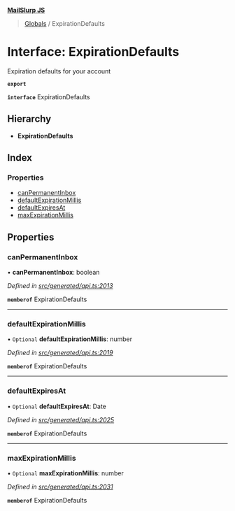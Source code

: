 **[MailSlurp JS](../README.md)**

> [Globals](../README.md) / ExpirationDefaults

# Interface: ExpirationDefaults

Expiration defaults for your account

**`export`** 

**`interface`** ExpirationDefaults

## Hierarchy

* **ExpirationDefaults**

## Index

### Properties

* [canPermanentInbox](expirationdefaults.md#canpermanentinbox)
* [defaultExpirationMillis](expirationdefaults.md#defaultexpirationmillis)
* [defaultExpiresAt](expirationdefaults.md#defaultexpiresat)
* [maxExpirationMillis](expirationdefaults.md#maxexpirationmillis)

## Properties

### canPermanentInbox

•  **canPermanentInbox**: boolean

*Defined in [src/generated/api.ts:2013](https://github.com/mailslurp/mailslurp-client/blob/5a4fc29/src/generated/api.ts#L2013)*

**`memberof`** ExpirationDefaults

___

### defaultExpirationMillis

• `Optional` **defaultExpirationMillis**: number

*Defined in [src/generated/api.ts:2019](https://github.com/mailslurp/mailslurp-client/blob/5a4fc29/src/generated/api.ts#L2019)*

**`memberof`** ExpirationDefaults

___

### defaultExpiresAt

• `Optional` **defaultExpiresAt**: Date

*Defined in [src/generated/api.ts:2025](https://github.com/mailslurp/mailslurp-client/blob/5a4fc29/src/generated/api.ts#L2025)*

**`memberof`** ExpirationDefaults

___

### maxExpirationMillis

• `Optional` **maxExpirationMillis**: number

*Defined in [src/generated/api.ts:2031](https://github.com/mailslurp/mailslurp-client/blob/5a4fc29/src/generated/api.ts#L2031)*

**`memberof`** ExpirationDefaults
